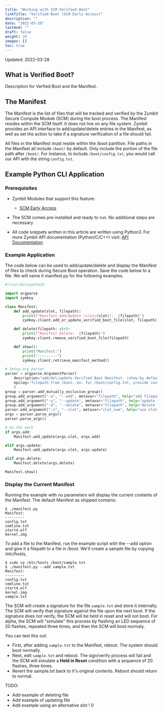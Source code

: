 ```yaml
---
title: "Working with SCM Verified Boot"
linkTitle: "Verified Boot (SCM Early Access)"
description: ""
date: "2022-03-28"
lastmod: ""
draft: false
weight: 20
images: []
toc: true
---
```

Updated: 2022-03-28

## What is Verified Boot?

Description for Verfied Boot and the Manifest.

## The Manifest

The Manifest is the list of files that will be tracked and verified by the Zymbit Secure Compute Module (SCM) during the boot process. The Manifest resides within the SCM itself. It does not live on any file system. Zymbit provides an API interface to add/update/delete entries in the Manifest, as well as set the action to take if a signature verification of a file should fail.
 
All files in the Manifest must reside within the /boot partition. File paths in the Manifest all include `/boot/` by default. Only include the portion of the file path after `/boot/`. For instance, to include `/boot/config.txt`, you would call our API with the string `config.txt`.

## Example Python CLI Application

### Prerequisites

* Zymbit Modules that support this feature:
    * [SCM Early Access](https://www.zymbit.com/secure-compute-node//)

* The SCM comes pre-installed and ready to run. No additional steps are necessary

* All code snippets written in this article are written using Python3. For more Zymbit API documentation (Python/C/C++) visit: [API Documentation](/api)

### Example Application

The code below can be used to add/update/delete and display the Manifest of files to check during Secure Boot operation. Save the code below to a file. We will name it manifest.py for the following examples.

```python
#!/usr/bin/python3

import argparse
import zymkey

class Manifest:
    def add_update(slot, filepath):
        print(f"Manifest Add/Update (slot={slot}):  {filepath}")
        zymkey.client.add_or_update_verified_boot_file(slot, filepath)

    def delete(filepath: str):
        print(f"Manifest Delete:  {filepath}")
        zymkey.client.remove_verified_boot_file(filepath) 

    def show():
        print("Manifest:")
        print("---------")
        zymkey.client.retrieve_manifest_method()

# Setup arg parser
parser = argparse.ArgumentParser(
    description="add/del/update Verified Boot Manifest. (show by default)",
    epilog="filepath from /boot. ex: for /boot/config.txt, provide config.txt."
    )
group = parser.add_mutually_exclusive_group()
group.add_argument("-a", "--add", metavar="filepath", help="add filepath to manifest", action="store", required=False)
group.add_argument("-u", "--update", metavar="filepath", help="update filepath in manifest", action="store", required=False)
group.add_argument("-d", "--delete", metavar="filepath", help="delete filepath from manifest", action="store", required=False)
parser.add_argument("-s", "--slot", metavar="slot_num", help="use slot for add/delete (default=0)", default=0, action="store", required=False)
args = parser.parse_args()
parser.parse_args()

# Do the work
if args.add:
    Manifest.add_update(args.slot, args.add)

elif args.update:
    Manifest.add_update(args.slot, args.update)

elif args.delete:
    Manifest.delete(args.delete)

Manifest.show()
```

### Display the Current Manifest

Running the example with no parameters will display the current contents of the Manifest. The default Manifest as shipped contains:


```
$ ./manifest.py
Manifest:
---------
config.txt
cmdline.txt
start4.elf
kernel.img
```

To add a file to the Manifest, run the example script with the --add option and give it a filepath to a file in /boot. We'll create a sample file by copying /etc/hosts,

```
$ sudo cp /etc/hosts /boot/sample.txt
$ ./manifest.py --add sample.txt
Manifest:
---------
config.txt
cmdline.txt
start4.elf
kernel.img
sample.txt
```

The SCM will create a signature for the file `sample.txt` and store it internally. The SCM will verify that signature against the file upon the next boot. If the signature does not verify, the SCM will be held in reset and will not boot. For alpha, the SCM will "simulate" this process by flashing an LED sequence of 20 flashes, repeated three times, and then the SCM will boot normaly. 

You can test this out:

 * First, after adding `sample.txt` to the Manifest, reboot. The system should boot normally.
 * Next, edit `sample.txt` and reboot. The sign/verify process will fail and the SCM will simulate a __Held in Reset__ condition with a sequence of 20 flashes, three times.
 * Revert the sample.txt back to it's original contents. Reboot should return to normal.

TODO:

*  Add example of deleting file
*  Add example of updating file
*  Add example using an alternative slot ! 0


